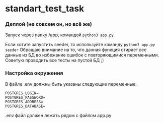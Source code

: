 # standart_test_task

### Деплой (не совсем он, но всё же)
Запуск через папку /app, командой ```python3 app.py```

Если хотите запустить seeder, то используйте команду ```python3 app.py seeder```
Обращаю внимание на то, что данная функция стирает все данные из БД во избежание ошибок с повторяющимися переменными.
Советую проводить все тесты на пустой БД ;)

### Настройка окружения
В файле .env должны быть указаны следующие переменные:
```
POSTGRES_LOGIN=
POSTGRES_PASSWORD=
POSTGRES_ADDRESS=
POSTGRES_DATABASE=
```

.env файл должен лежать рядом с файлом app.py
